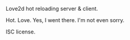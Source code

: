 Love2d hot reloading server & client.

Hot. Love. Yes, I went there. I'm not even sorry.


ISC license.

